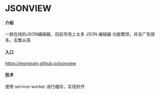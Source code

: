 # JSONVIEW

#### 介绍
一款在线的JSON编辑器，目前市场上太多 JSON 编辑器 功能繁琐，并且广告居多。去繁从简

#### 入口
https://mongrain.github.io/jsonview

#### 技术
使用 service-worker 进行缓存，实现秒开
